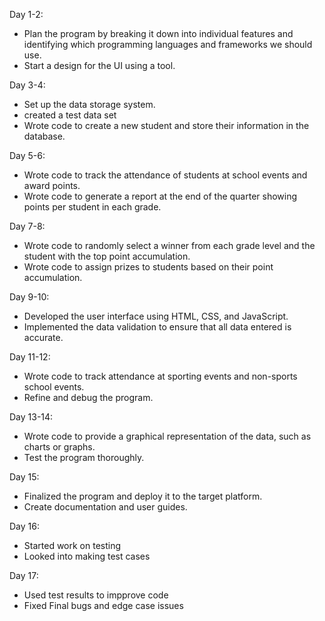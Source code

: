 Day 1-2: 
- Plan the program by breaking it down into individual features and identifying which programming languages and frameworks we should use.
- Start a design for the UI using a tool.
 
 
Day 3-4: 
- Set up the data storage system.
- created a test data set
- Wrote code to create a new student and store their information in the database.
 
 
Day 5-6: 
- Wrote code to track the attendance of students at school events and award points.
- Wrote code to generate a report at the end of the quarter showing points per student in each grade.
 
 
Day 7-8:
- Wrote code to randomly select a winner from each grade level and the student with the top point accumulation.
- Wrote code to assign prizes to students based on their point accumulation.
 
 
Day 9-10:
- Developed the user interface using HTML, CSS, and JavaScript.
- Implemented the data validation to ensure that all data entered is accurate.
 
 
Day 11-12:
- Wrote code to track attendance at sporting events and non-sports school events.
- Refine and debug the program.
 
 
Day 13-14:
- Wrote code to provide a graphical representation of the data, such as charts or graphs.
- Test the program thoroughly.
 
 
Day 15:
- Finalized the program and deploy it to the target platform.
- Create documentation and user guides.


Day 16:
- Started work on testing
- Looked into making test cases


Day 17:
- Used test results to impprove code 
- Fixed Final bugs and edge case issues
